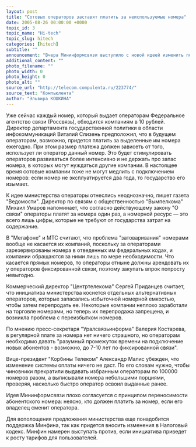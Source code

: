 ```yaml
---
layout: post
title: "Сотовых операторов заставят платить за неиспользуемые номера"
date: 2005-08-26 00:00:00 +0000
topic_id: 3
topic_name: "Hi-tech"
topic_slug: hitech
categories: [hitech]
subtitle: ""
announcement: "Вчера Мининформсвязи выступило с новой идеей изменить порядок оплаты телефонных номеров, которые государство выделяет операторам связи. Как надеются в министерстве, если за неиспользуемые номера придется доплачивать, то компании будут распоряжаться номерным ресурсом более эффективно."
additional_content: ""
photo_filename: ""
photo_width: 0
photo_height: 0
photo_alt: ""
source_url: "http://telecom.compulenta.ru/223774/"
source_text: "Компьюлента"
author: "Эльвира КОШКИНА"
---
```

Уже сейчас каждый номер, который выдает операторам Федеральное агентство связи (Россвязь), обходится компаниям в 10 рублей. Директор департамента государственной политики в области инфокоммуникаций Виталий Слизень предположил, что в будущем операторам, возможно, придется платить за выделенные им номера ежегодно. При этом размер платежа должен зависеть от того, использует ли оператор данный номер. Это будет стимулировать операторов развиваться более интенсивно и не держать про запас номера, в которых могут нуждаться другие компании. В настоящее время сотовые компании тоже не могут медлить с подключением номеров: если номер не эксплуатируется два года, то государство его изымает.

К идее министерства операторы отнеслись неоднозначно, пишет газета "Ведомости". Директор по связям с общественностью "Вымпелкома" Михаил Умаров напоминает, что согласно действующему закону "О связи" операторы платят за номера один раз, а номерной ресурс &mdash; это всего лишь цифры, которые не требуют от государства затрат на содержание.

В "Мегафоне" и МТС считают, что проблема "затоваривания" номерами вообще не касается их компаний, поскольку за операторами зарезервированы номера в отведенных им федеральных кодах, и компании обращаются за ними лишь по мере необходимости. Что касается прямых номеров, то операторы отныне должны арендовать их у операторов фиксированной связи, поэтому закупать впрок попросту невыгодно.

Коммерческий директор "Центртелекома" Сергей Приданцев считает, что инициатива министерства коснется отдельных альтернативных операторов, которые запасались избыточной номерной емкостью, чтобы затем перепродать ее. Некоторые компании неплохо заработали на торговле номерами, но теперь их перепродажа запрещена, и возникла проблема с переизбытком номеров.

По мнению пресс-секретаря "Уралсвязьинформа" Валерия Костарева, в регулярной плате за номера нет ничего страшного, но операторам необходимо давать "разумный промежуток времени на подключение новых абонентов - возможно, до 7-10 лет по фиксированной связи".

Вице-президент "Корбины Телеком" Александр Малис убежден, что изменение системы оплаты ничего не даст. По его словам нужно, чтобы чиновники прекратили выдавать избранным операторам по 100000 номеров разом, а выписывали номера небольшими порциями, проверяя, насколько быстро оператор освоил выданные ранее.

Идея Мининформсвязи плохо согласуется с принципом переносимости абонентского номера: неясно, кто должен платить за номер, если его владелец сменит оператора.

Для вополощения предложения министерства еще понадобится поддержка Минфина, так как придется вносить изменения в Налоговый кодекс. Минфин намерен выступать против, если инициатива приведет к росту тарифов для пользователей.
